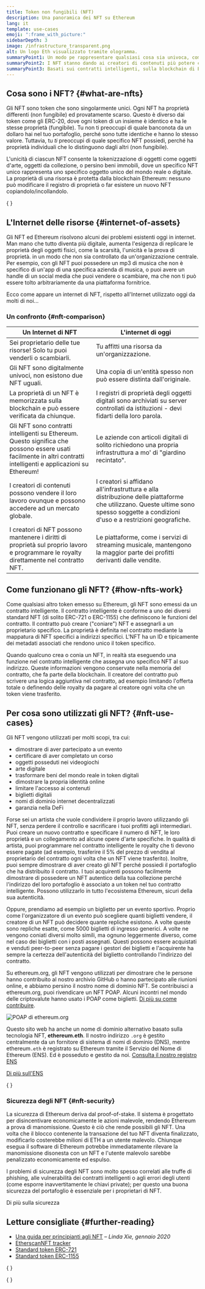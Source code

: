 ```yaml
---
title: Token non fungibili (NFT)
description: Una panoramica dei NFT su Ethereum
lang: it
template: use-cases
emoji: ":frame_with_picture:"
sidebarDepth: 3
image: /infrastructure_transparent.png
alt: Un logo Eth visualizzato tramite ologramma.
summaryPoint1: Un modo pe rappresentare qualsiasi cosa sia univoca, come una risorsa basata su Ethereum.
summaryPoint2: I NFT stanno dando ai creatori di contenuti più potere che mai.
summaryPoint3: Basati sui contratti intelligenti, sulla blockchain di Ethereum.
---
```


## Cosa sono i NFT? \{#what-are-nfts}

Gli NFT sono token che sono singolarmente unici. Ogni NFT ha proprietà differenti (non fungibile) ed provatamente scarso. Questo è diverso dai token come gli ERC-20, dove ogni token di un insieme è identico e ha le stesse proprietà (fungibile). Tu non ti preoccupi di quale banconota da un dollaro hai nel tuo portafoglio, perché sono tutte identiche e hanno lo stesso valore. Tuttavia, tu _ti_ preoccupi di quale specifico NFT possiedi, perché ha proprietà individuali che lo distinguono dagli altri (non fungibile).

L'unicità di ciascun NFT consente la tokenizzazione di oggetti come oggetti d'arte, oggetti da collezione, o persino beni immobili, dove un specifico NFT unico rappresenta uno specifico oggetto unico del mondo reale o digitale. La proprietà di una risorsa è protetta dalla blockchain Ethereum: nessuno può modificare il registro di proprietà o far esistere un nuovo NFT copiandolo/incollandolo.

{
<YouTube id="Xdkkux6OxfM" />
}

## L'Internet delle risorse \{#internet-of-assets}

Gli NFT ed Ethereum risolvono alcuni dei problemi esistenti oggi in internet. Man mano che tutto diventa più digitale, aumenta l'esigenza di replicare le proprietà degli oggetti fisici, come la scarsità, l'unicità e la prova di proprietà. in un modo che non sia controllato da un'organizzazione centrale. Per esempio, con gli NFT puoi possedere un mp3 di musica che non è specifico di un'app di una specifica azienda di musica, o puoi avere un handle di un social media che puoi vendere o scambiare, ma che non ti può essere tolto arbitrariamente da una piattaforma fornitrice.

Ecco come appare un internet di NFT, rispetto all'Internet utilizzato oggi da molti di noi...

### Un confronto \{#nft-comparison}

| Un Internet di NFT                                                                                                                                                | L'internet di oggi                                                                                                                                                                  |
| ----------------------------------------------------------------------------------------------------------------------------------------------------------------- | ----------------------------------------------------------------------------------------------------------------------------------------------------------------------------------- |
| Sei proprietario delle tue risorse! Solo tu puoi venderli o scambiarli.                                                                                           | Tu affitti una risorsa da un'organizzazione.                                                                                                                                        |
| Gli NFT sono digitalmente univoci, non esistono due NFT uguali.                                                                                                   | Una copia di un'entità spesso non può essere distinta dall'originale.                                                                                                               |
| La proprietà di un NFT è memorizzata sulla blockchain e può essere verificata da chiunque.                                                                        | I registri di proprietà degli oggetti digitali sono archiviati su server controllati da istituzioni - devi fidarti della loro parola.                                               |
| Gli NFT sono contratti intelligenti su Ethereum. Questo significa che possono essere usati facilmente in altri contratti intelligenti e applicazioni su Ethereum! | Le aziende con articoli digitali di solito richiedono una propria infrastruttura a mo' di "giardino recintato".                                                                     |
| I creatori di contenuti possono vendere il loro lavoro ovunque e possono accedere ad un mercato globale.                                                          | I creatori si affidano all'infrastruttura e alla distribuzione delle piattaforme che utilizzano. Queste ultime sono spesso soggette a condizioni d'uso e a restrizioni geografiche. |
| I creatori di NFT possono mantenere i diritti di proprietà sul proprio lavoro e programmare le royalty direttamente nel contratto NFT.                            | Le piattaforme, come i servizi di streaming musicale, mantengono la maggior parte dei profitti derivanti dalle vendite.                                                             |

## Come funzionano gli NFT? \{#how-nfts-work}

Come qualsiasi altro token emesso su Ethereum, gli NFT sono emessi da un contratto intelligente. Il contratto intelligente è conforme a uno dei diversi standard NFT (di solito ERC-721 o ERC-1155) che definiscono le funzioni del contratto. Il contratto può creare ("coniare") NFT e assegnarli a un proprietario specifico. La proprietà è definita nel contratto mediante la mappatura di NFT specifici a indirizzi specifici. L'NFT ha un ID e tipicamente dei metadati associati che rendono unico il token specifico.

Quando qualcuno crea o conia un NFT, in realtà sta eseguendo una funzione nel contratto intelligente che assegna uno specifico NFT al suo indirizzo. Queste informazioni vengono conservate nella memoria del contratto, che fa parte della blockchain. Il creatore del contratto può scrivere una logica aggiuntiva nel contratto, ad esempio limitando l'offerta totale o definendo delle royalty da pagare al creatore ogni volta che un token viene trasferito.

## Per cosa sono utilizzati gli NFT? \{#nft-use-cases}

Gli NFT vengono utilizzati per molti scopi, tra cui:

- dimostrare di aver partecipato a un evento
- certificare di aver completato un corso
- oggetti posseduti nei videogiochi
- arte digitale
- trasformare beni del mondo reale in token digitali
- dimostrare la propria identità online
- limitare l'accesso ai contenuti
- biglietti digitali
- nomi di dominio internet decentralizzati
- garanzia nella DeFi

Forse sei un artista che vuole condividere il proprio lavoro utilizzando gli NFT, senza perdere il controllo e sacrificare i tuoi profitti agli intermediari. Puoi creare un nuovo contratto e specificare il numero di NFT, le loro proprietà e un collegamento ad alcune opere d'arte specifiche. In qualità di artista, puoi programmare nel contratto intelligente le royalty che ti devono essere pagate (ad esempio, trasferire il 5% del prezzo di vendita al proprietario del contratto ogni volta che un NFT viene trasferito). Inoltre, puoi sempre dimostrare di aver creato gli NFT perché possiedi il portafoglio che ha distribuito il contratto. I tuoi acquirenti possono facilmente dimostrare di possedere un NFT autentico della tua collezione perché l'indirizzo del loro portafoglio è associato a un token nel tuo contratto intelligente. Possono utilizzarlo in tutto l'ecosistema Ethereum, sicuri della sua autenticità.

Oppure, prendiamo ad esempio un biglietto per un evento sportivo. Proprio come l'organizzatore di un evento può scegliere quanti biglietti vendere, il creatore di un NFT può decidere quante repliche esistono. A volte queste sono repliche esatte, come 5000 biglietti di ingresso generici. A volte ne vengono coniati diversi molto simili, ma ognuno leggermente diverso, come nel caso dei biglietti con i posti assegnati. Questi possono essere acquistati e venduti peer-to-peer senza pagare i gestori dei biglietti e l'acquirente ha sempre la certezza dell'autenticità del biglietto controllando l'indirizzo del contratto.

Su ethereum.org, gli NFT vengono utilizzati per dimostrare che le persone hanno contribuito al nostro archivio GitHub o hanno partecipato alle riunioni online, e abbiamo persino il nostro nome di dominio NFT. Se contribuisci a ethereum.org, puoi rivendicare un NFT POAP. Alcuni incontri nel mondo delle criptovalute hanno usato i POAP come biglietti. [Di più su come contribuire](/contributing/#poap).

![POAP di ethereum.org](./poap.png)

Questo sito web ha anche un nome di dominio alternativo basato sulla tecnologia NFT, **ethereum.eth**. Il nostro indirizzo `.org` è gestito centralmente da un fornitore di sistema di nomi di dominio (DNS), mentre ethereum`.eth` è registrato su Ethereum tramite il Servizio del Nome di Ethereum (ENS). Ed è posseduto e gestito da noi. [Consulta il nostro registro ENS](https://app.ens.domains/name/ethereum.eth)

[Di più sull'ENS](https://app.ens.domains)

{
<Divider />
}

### Sicurezza degli NFT \{#nft-security}

La sicurezza di Ethereum deriva dal proof-of-stake. Il sistema è progettato per disincentivare economicamente le azioni malevole, rendendo Ethereum a prova di manomissione. Questo è ciò che rende possibili gli NFT. Una volta che il blocco contenente la transazione del tuo NFT diventa finalizzato, modificarlo costerebbe milioni di ETH a un utente malevolo. Chiunque esegua il software di Ethereum potrebbe immediatamente rilevare la manomissione disonesta con un NFT e l'utente malevolo sarebbe penalizzato economicamente ed espulso.

I problemi di sicurezza degli NFT sono molto spesso correlati alle truffe di phishing, alle vulnerabilità dei contratti intelligenti o agli errori degli utenti (come esporre inavvertitamente le chiavi private); per questo una buona sicurezza del portafoglio è essenziale per i proprietari di NFT.

<ButtonLink to="/security/">
  Di più sulla sicurezza
</ButtonLink>

## Letture consigliate \{#further-reading}

- [Una guida per principianti agli NFT](https://linda.mirror.xyz/df649d61efb92c910464a4e74ae213c4cab150b9cbcc4b7fb6090fc77881a95d) – _Linda Xie, gennaio 2020_
- [EtherscanNFT tracker](https://etherscan.io/nft-top-contracts)
- [Standard token ERC-721](/developers/docs/standards/tokens/erc-721/)
- [Standard token ERC-1155](/developers/docs/standards/tokens/erc-1155/)

{
<Divider />
}

{
<QuizWidget quizKey="nfts" />
}
